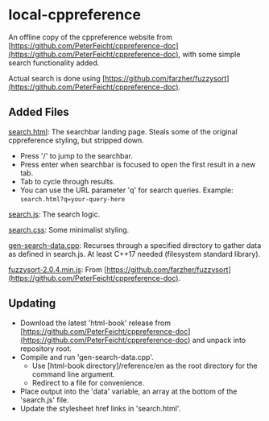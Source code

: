 # local-cppreference
An offline copy of the cppreference website from [https://github.com/PeterFeicht/cppreference-doc](https://github.com/PeterFeicht/cppreference-doc), with some simple search functionality added.

Actual search is done using [https://github.com/farzher/fuzzysort](https://github.com/PeterFeicht/cppreference-doc).

## Added Files
[search.html](search.html): The searchbar landing page. Steals some of the original cppreference styling, but stripped down.
- Press '/' to jump to the searchbar.
- Press enter when searchbar is focused to open the first result in a new tab.
- Tab to cycle through results.
- You can use the URL parameter 'q' for search queries.
Example: `search.html?q=your-query-here`

[search.js](search.js): The search logic.

[search.css](search.css): Some minimalist styling.

[gen-search-data.cpp](gen-search-data.cpp): Recurses through a specified directory to gather data as defined in search.js. At least C++17 needed (filesystem standard library).

[fuzzysort-2.0.4.min.js](fuzzysort-2.0.4.min.js): From [https://github.com/farzher/fuzzysort](https://github.com/PeterFeicht/cppreference-doc).

## Updating
- Download the latest 'html-book' release from [https://github.com/PeterFeicht/cppreference-doc](https://github.com/PeterFeicht/cppreference-doc) and unpack into repository root.
- Compile and run 'gen-search-data.cpp'.
    - Use [html-book directory]/reference/en as the root directory for the command line argument.
    - Redirect to a file for convenience.
- Place output into the 'data' variable, an array at the bottom of the 'search.js' file.
- Update the stylesheet href links in 'search.html'.
